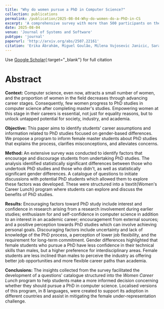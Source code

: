 ```yaml
---
title: "Why do women pursue a PhD in Computer Science?"
collection: publications
permalink: /publication/2025-08-04-Why-do-women-do-a-PhD-in-CS
excerpt: 'A comprehensive survey with more than 500 participants on the factors supporting, or deterring students from pursuing a PhD in Computer Science and how these factors vary by gender.'
date: 2025-08-04
venue: 'Journal of Systems and Software'
pubtype: 'journal'
paperurl: 'http://arxiv.org/abs/2507.22161'
citation: 'Erika Ábrahám, Miguel Goulão, Milena Vujosevic Janicic, Sarah Jane Delany, Amal Mersni, Oleksandra Yeremenko, Ozge Buyukdagli, Karima Boudaoud, Caroline Oehlhorn, Ute Schmid, Christina Büsing, Helen Bolke-Hermanns, Kaja Köhnle, Matilde Pato, Deniz Sunar Cerci, and Larissa Schmid, Journal of Systems and Software, August, 2025.'
---
```

Use [Google Scholar](https://scholar.google.com/scholar?q=Human+Factors+in+Model+Driven+Engineering:+Future+Research+Goals+and+Initiatives+for+MDE){:target="_blank"} for full citation

# Abstract

**Context:** Computer science, even now, attracts a small number of women, and the proportion of women in the field decreases through advancing career stages. Consequently, few women progress to PhD studies in computer science after completing master's studies. Empowering women at this stage in their careers is essential, not just for equality reasons, but to unlock untapped potential for society, industry, and academia.

**Objective:** This paper aims to identify students’ career assumptions and information related to PhD studies focused on gender-based differences. We propose a program to inform female master students about PhD studies that explains the process, clarifies misconceptions, and alleviates concerns. 

**Method:** An extensive survey was conducted to identify factors that encourage and discourage students from undertaking PhD studies. The analysis identified statistically significant differences between those who undertook PhD studies and those who didn't, as well as statistically significant gender differences. A catalogue of questions to initiate discussions with potential PhD students which allowed them to explore these factors was developed. These were structured into a \textit{Women's Career Lunch} program where students can explore and discuss the benefits of PhD studies. 

**Results:** Encouraging factors toward PhD study include interest and confidence in research arising from a research involvement during earlier studies; enthusiasm for and self-confidence in computer science in addition to an interest in an academic career; encouragement from external sources; and a positive perception towards PhD studies which can involve achieving personal goals. Discouraging factors include uncertainty and lack of knowledge of the PhD process, a perception of lower job flexibility, and the requirement for long-term commitment. Gender differences highlighted that female students who pursue a PhD have less confidence in their technical skills than males, but a higher preference for interdisciplinary areas. Female students are less inclined than males to perceive the industry as offering better job opportunities and more flexible career paths than academia.  

**Conclusions:** The insights collected from the survey facilitated the development of a questions' catalogue structured into the *Women Career Lunch* program to help students make a more informed decision concerning whether they should pursue a PhD in computer science. Localised versions of this program, in 8 languages, were created to support its adoption in different countries and assist in mitigating the female under-representation challenge.
